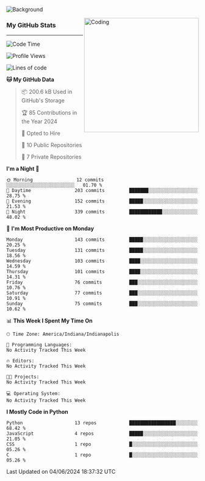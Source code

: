 ![Background](https://github.com/Nguyen-Noah/Nguyen-Noah/assets/112649680/f5d2296f-0508-400c-abcf-47c085708a2a)

<img align="right" alt="Coding" width="300" src="https://cdn.dribbble.com/users/1277312/screenshots/14733298/media/39b1045e593737587dd60e42c8422d1f.gif" >

### My GitHub Stats
---
<!--START_SECTION:waka-->
![Code Time](http://img.shields.io/badge/Code%20Time-169%20hrs%2012%20mins-blue)

![Profile Views](http://img.shields.io/badge/Profile%20Views-0-blue)

![Lines of code](https://img.shields.io/badge/From%20Hello%20World%20I%27ve%20Written-146.3%20thousand%20lines%20of%20code-blue)

**🐱 My GitHub Data** 

> 📦 200.6 kB Used in GitHub's Storage 
 > 
> 🏆 85 Contributions in the Year 2024
 > 
> 💼 Opted to Hire
 > 
> 📜 10 Public Repositories 
 > 
> 🔑 7 Private Repositories 
 > 
**I'm a Night 🦉** 

```text
🌞 Morning                12 commits          ░░░░░░░░░░░░░░░░░░░░░░░░░   01.70 % 
🌆 Daytime                203 commits         ███████░░░░░░░░░░░░░░░░░░   28.75 % 
🌃 Evening                152 commits         █████░░░░░░░░░░░░░░░░░░░░   21.53 % 
🌙 Night                  339 commits         ████████████░░░░░░░░░░░░░   48.02 % 
```
📅 **I'm Most Productive on Monday** 

```text
Monday                   143 commits         █████░░░░░░░░░░░░░░░░░░░░   20.25 % 
Tuesday                  131 commits         █████░░░░░░░░░░░░░░░░░░░░   18.56 % 
Wednesday                103 commits         ████░░░░░░░░░░░░░░░░░░░░░   14.59 % 
Thursday                 101 commits         ████░░░░░░░░░░░░░░░░░░░░░   14.31 % 
Friday                   76 commits          ███░░░░░░░░░░░░░░░░░░░░░░   10.76 % 
Saturday                 77 commits          ███░░░░░░░░░░░░░░░░░░░░░░   10.91 % 
Sunday                   75 commits          ███░░░░░░░░░░░░░░░░░░░░░░   10.62 % 
```


📊 **This Week I Spent My Time On** 

```text
🕑︎ Time Zone: America/Indiana/Indianapolis

💬 Programming Languages: 
No Activity Tracked This Week

🔥 Editors: 
No Activity Tracked This Week

🐱‍💻 Projects: 
No Activity Tracked This Week

💻 Operating System: 
No Activity Tracked This Week
```

**I Mostly Code in Python** 

```text
Python                   13 repos            █████████████████░░░░░░░░   68.42 % 
JavaScript               4 repos             █████░░░░░░░░░░░░░░░░░░░░   21.05 % 
CSS                      1 repo              █░░░░░░░░░░░░░░░░░░░░░░░░   05.26 % 
C                        1 repo              █░░░░░░░░░░░░░░░░░░░░░░░░   05.26 % 
```




 Last Updated on 04/06/2024 18:37:32 UTC
<!--END_SECTION:waka-->

<!--
**Nguyen-Noah/Nguyen-Noah** is a ✨ _special_ ✨ repository because its `README.md` (this file) appears on your GitHub profile.

Here are some ideas to get you started:

- 🔭 I’m currently working on ...
- 🌱 I’m currently learning ...
- 👯 I’m looking to collaborate on ...
- 🤔 I’m looking for help with ...
- 💬 Ask me about ...
- 📫 How to reach me: ...
- 😄 Pronouns: ...
- ⚡ Fun fact: ...
-->
